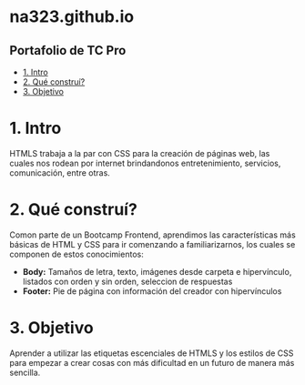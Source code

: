 # na323.github.io
## Portafolio de TC Pro

* [1. Intro](https://github.com/na323/na323.github.io/blob/main/README.md#1-intro)
* [2. Qué construí?](https://github.com/na323/na323.github.io/blob/main/README.md#2-qu%C3%A9-constru%C3%AD)
* [3. Objetivo](https://github.com/na323/na323.github.io/blob/main/README.md#3-objetivo)

######

# 1. Intro
HTMLS trabaja a la par con CSS para la creación de páginas web, las cuales nos rodean por internet brindandonos entretenimiento, servicios, comunicación, entre otras.

# 2. Qué construí?
Comon parte de un Bootcamp Frontend, aprendimos las características más básicas de HTML y CSS para ir comenzando a familiarizarnos, los cuales se componen de estos conocimientos:
* **Body:** Tamaños de letra, texto, imágenes desde carpeta e hipervínculo, listados con orden y sin orden, seleccion de respuestas
* **Footer:** Pie de página con información del creador con hipervínculos

# 3. Objetivo

Aprender a utilizar las etiquetas escenciales de HTMLS y los estilos de CSS para empezar a crear cosas con más dificultad en un futuro de manera más sencilla.
